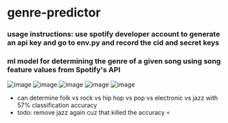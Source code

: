# genre-predictor
### usage instructions: use spotify developer account to generate an api key and go to env.py and record the cid and secret keys
### ml model for determining the genre of a given song using song feature values from Spotify's API
![image](https://user-images.githubusercontent.com/50224596/158076106-3b3b4904-a20d-44a3-aa95-ecbd25201d02.png)
![image](https://user-images.githubusercontent.com/50224596/158076124-e39da756-86c5-4c3c-8349-08fe71255017.png)
![image](https://user-images.githubusercontent.com/50224596/158076133-2103b3a0-32a6-4d05-ad72-b52760ffcfdd.png)
![image](https://user-images.githubusercontent.com/50224596/158076170-25895797-f7a3-4c49-bedc-c306bf594f71.png)
![image](https://user-images.githubusercontent.com/50224596/157525203-5561b414-612c-4461-83ae-c1e07e6d9657.png)
- can determine folk vs rock vs hip hop vs pop vs electronic vs jazz with 57% classification accuracy
- todo: remove jazz again cuz that killed the accuracy :skull:
